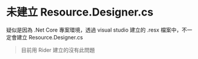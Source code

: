 # 未建立 Resource.Designer.cs

疑似是因為 .Net Core 專案環境，透過 visual studio 建立的 .resx 檔案中，不一定會建立 Resource.Designer.cs

> 目前用 Rider 建立的沒有此問題
